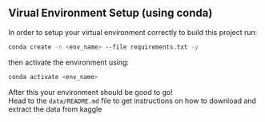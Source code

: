 ## Virual Environment Setup (using conda)

In order to setup your virtual environment correctly to build this project run:

```bash
conda create -n <env_name> --file requirements.txt -y
```

then activate the environment using:

```bash
conda activate <env_name>
```

After this your environment should be good to go!<br>
Head to the `data/README.md` file to get instructions on how to download and extract the data from kaggle

